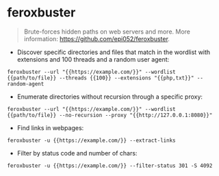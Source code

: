 # feroxbuster

> Brute-forces hidden paths on web servers and more.
> More information: <https://github.com/epi052/feroxbuster>.

- Discover specific directories and files that match in the wordlist with extensions and 100 threads and a random user agent:

`feroxbuster --url "{{https://example.com/}}" --wordlist {{path/to/file}} --threads {{100}} --extensions "{{php,txt}}" --random-agent`

- Enumerate directories without recursion through a specific proxy:

`feroxbuster --url "{{https://example.com/}}" --wordlist {{path/to/file}} --no-recursion --proxy "{{http://127.0.0.1:8080}}"`

- Find links in webpages:

`feroxbuster -u {{https://example.com/}} --extract-links`

- Filter by status code and number of chars:

`feroxbuster -u {{https://example.com/}} --filter-status 301 -S 4092`

